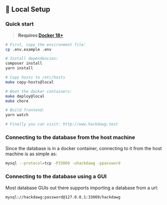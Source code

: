 ## 🚀 Local Setup

### Quick start

> **Requires [Docker 18+](https://docs.docker.com/release-notes/)**

```bash
# First, copy the environment file:
cp .env.example .env

# Install dependencies:
composer install
yarn install

# Copy hosts to /etc/hosts
make copy-hosts@local

# Boot the docker containers:
make deploy@local
make chore

# Build frontend:
yarn watch

# Finally you can visit: http://www.hackdawg.test
```

### Connecting to the database from the host machine

Since the database is in a docker container, connecting to it from the
host machine is as simple as:

```bash
mysql --protocol=tcp -P33069 -uhackdawg -ppassword
```

### Connecting to the database using a GUI

Most database GUIs out there supports importing a database from a url:

```bash
mysql://hackdawg:password@127.0.0.1:33069/hackdawg
```
